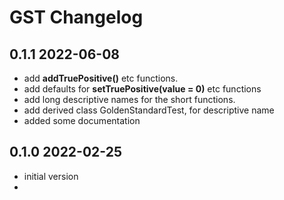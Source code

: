
# GST Changelog


## 0.1.1  2022-06-08

- add **addTruePositive()** etc functions.
- add defaults for **setTruePositive(value = 0)** etc functions
- add long descriptive names for the short functions.
- add derived class GoldenStandardTest, for descriptive name
- added some documentation


## 0.1.0  2022-02-25

- initial version
-


